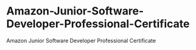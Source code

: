# Amazon-Junior-Software-Developer-Professional-Certificate
Amazon Junior Software Developer Professional Certificate
